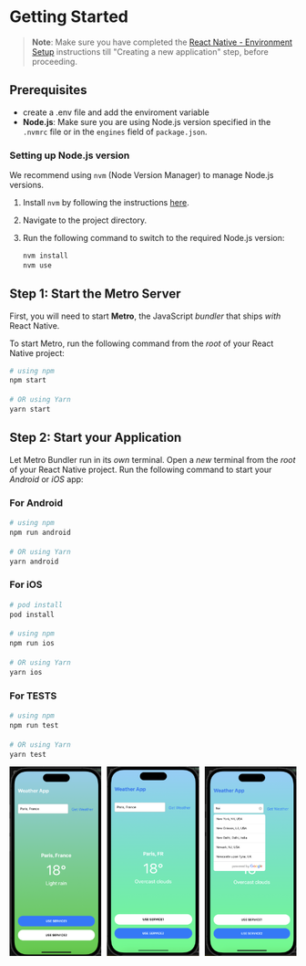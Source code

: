 # Getting Started

>**Note**: Make sure you have completed the [React Native - Environment Setup](https://reactnative.dev/docs/environment-setup) instructions till "Creating a new application" step, before proceeding.

## Prerequisites

- create a .env file and add the enviroment variable
- **Node.js**: Make sure you are using Node.js version specified in the `.nvmrc` file or in the `engines` field of `package.json`.

### Setting up Node.js version

We recommend using `nvm` (Node Version Manager) to manage Node.js versions.

1. Install `nvm` by following the instructions [here](https://github.com/nvm-sh/nvm#installing-and-updating).
2. Navigate to the project directory.
3. Run the following command to switch to the required Node.js version:

   ```bash
   nvm install
   nvm use

## Step 1: Start the Metro Server

First, you will need to start **Metro**, the JavaScript _bundler_ that ships _with_ React Native.

To start Metro, run the following command from the _root_ of your React Native project:

```bash
# using npm
npm start

# OR using Yarn
yarn start
```

## Step 2: Start your Application

Let Metro Bundler run in its _own_ terminal. Open a _new_ terminal from the _root_ of your React Native project. Run the following command to start your _Android_ or _iOS_ app:

### For Android

```bash
# using npm
npm run android

# OR using Yarn
yarn android
```

### For iOS

```bash
# pod install
pod install

# using npm
npm run ios

# OR using Yarn
yarn ios
```

### For TESTS

```bash
# using npm
npm run test

# OR using Yarn
yarn test
```

<div style="display: flex; justify-content: space-between;">
  <img src="screenshots/service1.png" alt="Service1" width="32%">
  <img  src="screenshots/service2.png" alt="Service2" width="32%">
  <img src="screenshots/location-input.png" alt="LocationInput" width="32%">
</div>
